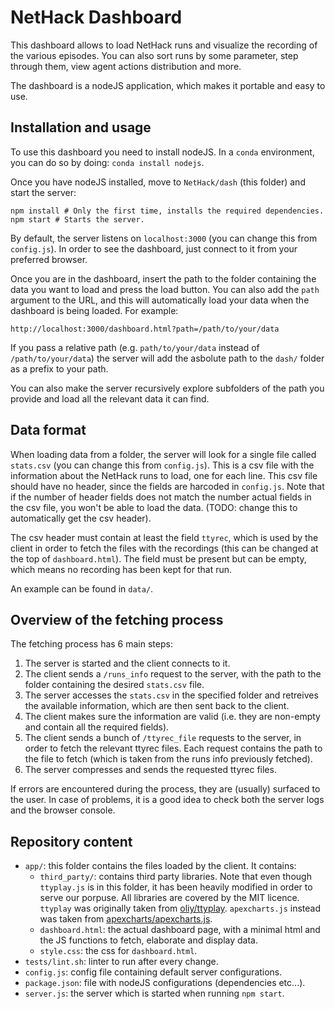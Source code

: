# NetHack Dashboard

This dashboard allows to load NetHack runs and visualize the recording of the 
various episodes. You can also sort runs by some parameter, step through them,
view agent actions distribution and more.

The dashboard is a nodeJS application, which makes it portable and easy to use.


## Installation and usage

To use this dashboard you need to install nodeJS. In a `conda` environment, you
can do so by doing: `conda install nodejs`.

Once you have nodeJS installed, move to `NetHack/dash` (this folder) and 
start the server:
```
npm install # Only the first time, installs the required dependencies.
npm start # Starts the server.
```

By default, the server listens on `localhost:3000` (you can change this from
`config.js`). In order to see the dashboard, just connect to it from your
preferred browser.

Once you are in the dashboard, insert the path to the folder containing the
data you want to load and press the load button. You can also add the `path`
argument to the URL, and this will automatically load your data when the
dashboard is being loaded. For example:
```
http://localhost:3000/dashboard.html?path=/path/to/your/data
```
If you pass a relative path (e.g. `path/to/your/data` instead of
`/path/to/your/data`) the server will add the asbolute path to the `dash/`
folder as a prefix to your path.

You can also make the server recursively explore subfolders of the path you
provide and load all the relevant data it can find.


## Data format
When loading data from a folder, the server will look for a single file called
`stats.csv` (you can change this from `config.js`).
This is a csv file with the information about the NetHack runs
to load, one for each line. This csv file should have no header, since the
fields are harcoded in `config.js`. Note that if the number of header fields
does not match the number actual fields in the csv file, you won't be able
to load the data. (TODO: change this to automatically get the csv header).

The csv header must contain at least the field `ttyrec`, which is used by the
client in order to fetch the files with the recordings (this can be changed at
the top of `dashboard.html`). The field must be present but can be empty,
which means no recording has been kept for that run.

An example can be found in `data/`.


## Overview of the fetching process

The fetching process has 6 main steps:

1) The server is started and the client connects to it.
2) The client sends a `/runs_info` request to the server, with the path
to the folder containing the desired `stats.csv` file.
3) The server accesses the `stats.csv` in the specified folder and
retreives the available information, which are then sent back to the
client.
4) The client makes sure the information are valid (i.e. they are non-empty and
contain all the required fields).
5) The client sends a bunch of `/ttyrec_file` requests to the server, in order
to fetch the relevant ttyrec files. Each request contains the path to the file
to fetch (which is taken from the runs info previously fetched).
6) The server compresses and sends the requested ttyrec files.

If errors are encountered during the process, they are (usually) surfaced to
the user.
In case of problems, it is a good idea to check both the server logs and the
browser console.


## Repository content
- `app/`: this folder contains the files loaded by the client. It contains:
  - `third_party/`: contains third party libraries. Note that even though
  `ttyplay.js` is in this folder, it has been heavily modified in order to serve
  our porpuse. All libraries are covered by the MIT licence. `ttyplay` was
  originally taken from [oliy/ttyplay](https://github.com/oliy/ttyplay).
  `apexcharts.js` instead was taken from
  [apexcharts/apexcharts.js](https://github.com/apexcharts/apexcharts.js).
  - `dashboard.html`: the actual dashboard page, with a minimal html and the
  JS functions to fetch, elaborate and display data.
  - `style.css`: the css for `dashboard.html`.
- `tests/lint.sh`: linter to run after every change.
- `config.js`: config file containing default server configurations.
- `package.json`: file with nodeJS configurations (dependencies etc...).
- `server.js`: the server which is started when running `npm start`.
